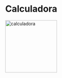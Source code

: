 # Calculadora

[<img width="164" alt="calculadora" src="https://github.com/user-attachments/assets/9062cf38-0fe4-41e2-b4c7-7c1ed71e0a92" />](https://annacarl1na.github.io/calculadora/)

